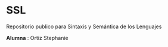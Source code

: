 # SSL
Repositorio publico para Sintaxis y Semántica de los Lenguajes

**Alumna** : Ortiz Stephanie



